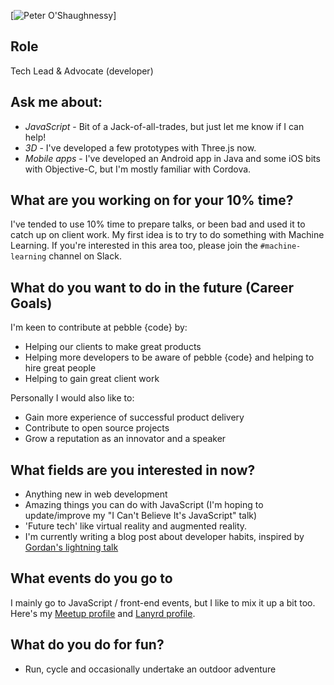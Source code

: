 [![Peter O'Shaughnessy](http://s.gravatar.com/avatar/a0c3c51d81a7e1c98284ab173b9d381d)]

## Role
Tech Lead & Advocate (developer) 

## Ask me about:

- *JavaScript* - Bit of a Jack-of-all-trades, but just let me know if I can help!
- *3D* - I've developed a few prototypes with Three.js now.
- *Mobile apps* - I've developed an Android app in Java and some iOS bits with Objective-C, but I'm mostly familiar with 
Cordova.

## What are you working on for your 10% time?

I've tended to use 10% time to prepare talks, or been bad and used it to catch up on client work. My first idea 
is to try to do something with Machine Learning. If you're interested in this area too, please join the 
`#machine-learning` channel on Slack.

## What do you want to do in the future (Career Goals)

I'm keen to contribute at pebble {code} by:

- Helping our clients to make great products
- Helping more developers to be aware of pebble {code} and helping to hire great people
- Helping to gain great client work

Personally I would also like to:

- Gain more experience of successful product delivery
- Contribute to open source projects  
- Grow a reputation as an innovator and a speaker

## What fields are you interested in now?

- Anything new in web development
- Amazing things you can do with JavaScript (I'm hoping to update/improve my "I Can't Believe It's JavaScript" talk)
- 'Future tech' like virtual reality and augmented reality.
- I'm currently writing a blog post about developer habits, inspired by [Gordan's lightning talk](http://pebblecode.com/blog/august-lightning-talks/)

## What events do you go to

I mainly go to JavaScript / front-end events, but I like to mix it up a bit too. Here's my 
[Meetup profile](http://www.meetup.com/members/9448293/) and [Lanyrd profile](http://lanyrd.com/profile/poshaughnessy/).

## What do you do for fun?

- Run, cycle and occasionally undertake an outdoor adventure
